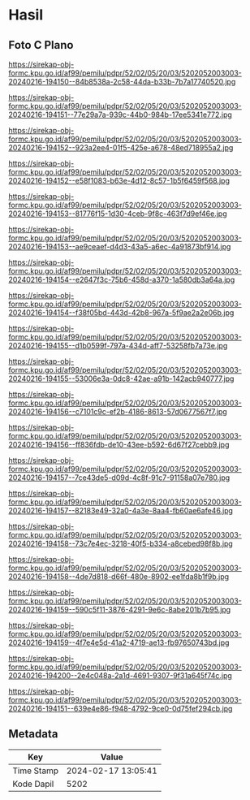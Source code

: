 # Hasil

## Foto C Plano

https://sirekap-obj-formc.kpu.go.id/af99/pemilu/pdpr/52/02/05/20/03/5202052003003-20240216-194150--84b8538a-2c58-44da-b33b-7b7a17740520.jpg

https://sirekap-obj-formc.kpu.go.id/af99/pemilu/pdpr/52/02/05/20/03/5202052003003-20240216-194151--77e29a7a-939c-44b0-984b-17ee5341e772.jpg

https://sirekap-obj-formc.kpu.go.id/af99/pemilu/pdpr/52/02/05/20/03/5202052003003-20240216-194152--923a2ee4-01f5-425e-a678-48ed718955a2.jpg

https://sirekap-obj-formc.kpu.go.id/af99/pemilu/pdpr/52/02/05/20/03/5202052003003-20240216-194152--e58f1083-b63e-4d12-8c57-1b5f6459f568.jpg

https://sirekap-obj-formc.kpu.go.id/af99/pemilu/pdpr/52/02/05/20/03/5202052003003-20240216-194153--81776f15-1d30-4ceb-9f8c-463f7d9ef46e.jpg

https://sirekap-obj-formc.kpu.go.id/af99/pemilu/pdpr/52/02/05/20/03/5202052003003-20240216-194153--ae9ceaef-d4d3-43a5-a6ec-4a91873bf914.jpg

https://sirekap-obj-formc.kpu.go.id/af99/pemilu/pdpr/52/02/05/20/03/5202052003003-20240216-194154--e2647f3c-75b6-458d-a370-1a580db3a64a.jpg

https://sirekap-obj-formc.kpu.go.id/af99/pemilu/pdpr/52/02/05/20/03/5202052003003-20240216-194154--f38f05bd-443d-42b8-967a-5f9ae2a2e06b.jpg

https://sirekap-obj-formc.kpu.go.id/af99/pemilu/pdpr/52/02/05/20/03/5202052003003-20240216-194155--d1b0599f-797a-434d-aff7-53258fb7a73e.jpg

https://sirekap-obj-formc.kpu.go.id/af99/pemilu/pdpr/52/02/05/20/03/5202052003003-20240216-194155--53006e3a-0dc8-42ae-a91b-142acb940777.jpg

https://sirekap-obj-formc.kpu.go.id/af99/pemilu/pdpr/52/02/05/20/03/5202052003003-20240216-194156--c7101c9c-ef2b-4186-8613-57d0677567f7.jpg

https://sirekap-obj-formc.kpu.go.id/af99/pemilu/pdpr/52/02/05/20/03/5202052003003-20240216-194156--ff836fdb-de10-43ee-b592-6d67f27cebb9.jpg

https://sirekap-obj-formc.kpu.go.id/af99/pemilu/pdpr/52/02/05/20/03/5202052003003-20240216-194157--7ce43de5-d09d-4c8f-91c7-91158a07e780.jpg

https://sirekap-obj-formc.kpu.go.id/af99/pemilu/pdpr/52/02/05/20/03/5202052003003-20240216-194157--82183e49-32a0-4a3e-8aa4-fb60ae6afe46.jpg

https://sirekap-obj-formc.kpu.go.id/af99/pemilu/pdpr/52/02/05/20/03/5202052003003-20240216-194158--73c7e4ec-3218-40f5-b334-a8cebed98f8b.jpg

https://sirekap-obj-formc.kpu.go.id/af99/pemilu/pdpr/52/02/05/20/03/5202052003003-20240216-194158--4de7d818-d66f-480e-8902-ee1fda8b1f9b.jpg

https://sirekap-obj-formc.kpu.go.id/af99/pemilu/pdpr/52/02/05/20/03/5202052003003-20240216-194159--590c5f11-3876-4291-9e6c-8abe201b7b95.jpg

https://sirekap-obj-formc.kpu.go.id/af99/pemilu/pdpr/52/02/05/20/03/5202052003003-20240216-194159--4f7e4e5d-41a2-4719-ae13-fb97650743bd.jpg

https://sirekap-obj-formc.kpu.go.id/af99/pemilu/pdpr/52/02/05/20/03/5202052003003-20240216-194200--2e4c048a-2a1d-4691-9307-9f31a645f74c.jpg

https://sirekap-obj-formc.kpu.go.id/af99/pemilu/pdpr/52/02/05/20/03/5202052003003-20240216-194151--639e4e86-f948-4792-9ce0-0d75fef294cb.jpg


## Metadata

| Key        | Value               |
| ---------- | ------------------- |
| Time Stamp | 2024-02-17 13:05:41 |
| Kode Dapil | 5202                |



